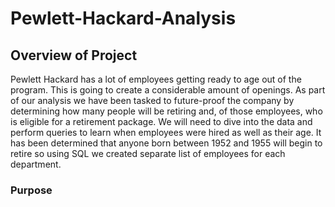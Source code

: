 # Pewlett-Hackard-Analysis

## Overview of Project
Pewlett Hackard has a lot of employees getting ready to age out of the program. This is going to create a considerable amount of openings.
As part of our analysis we have been tasked to future-proof the company by determining how many people will be retiring and, of those employees, who is eligible for a retirement package.
We will need to dive into the data and perform queries to learn when employees were hired as well as their age. It has been determined that anyone born between 1952 and 1955 will begin to retire so using SQL we created separate list of employees for each department.



### Purpose

